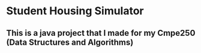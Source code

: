 # Student Housing Simulator

## This is a java project that I made for my Cmpe250 (Data Structures and Algorithms)
